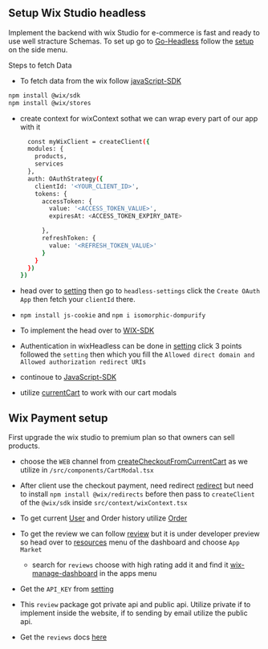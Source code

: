 ## Setup Wix Studio headless

Implement the backend with wix Studio for e-commerce is fast and ready to use well stracture Schemas. To set up go to [Go-Headless](https://dev.wix.com/docs/go-headless) follow the [setup](https://dev.wix.com/docs/go-headless/getting-started/setup/general-setup/create-a-project) on the side menu.

Steps to fetch Data

- To fetch data from the wix follow [javaScript-SDK](https://dev.wix.com/docs/go-headless/coding/java-script-sdk/visitors-and-members/create-a-client-with-oauth)

```bash
npm install @wix/sdk
npm install @wix/stores
```

- create context for wixContext sothat we can wrap every part of our app with it

  ```bash
    const myWixClient = createClient({
    modules: {
      products,
      services
    },
    auth: OAuthStrategy({
      clientId: '<YOUR_CLIENT_ID>',
      tokens: {
        accessToken: {
          value: '<ACCESS_TOKEN_VALUE>',
          expiresAt: <ACCESS_TOKEN_EXPIRY_DATE>

        },
        refreshToken: {
          value: '<REFRESH_TOKEN_VALUE>'
        }
      }
    })
  })
  ```

- head over to [setting](https://manage.wix.com/dashboard/<Your-Dashboard-ID>/settings?referralInfo=sidebar) then go to `headless-settings` click the `Create OAuth App` then fetch your `clientId` there.

- `npm install js-cookie` and `npm i isomorphic-dompurify`
- To implement the head over to [WIX-SDK](https://dev.wix.com/docs/sdk/backend-modules/stores/products/introduction)

- Authentication in wixHeadless can be done in [setting](https://manage.wix.com/dashboard/<Your-Dashboard-ID>/oauth-apps-settings) click 3 points followed the `setting` then which you fill the `Allowed direct domain and Allowed authorization redirect URIs`
- continoue to [JavaScript-SDK](https://dev.wix.com/docs/go-headless/coding/java-script-sdk/visitors-and-members/handle-members-with-custom-login)

- utilize [currentCart](https://dev.wix.com/docs/sdk/backend-modules/ecom/current-cart/setup) to work with our cart modals

## Wix Payment setup

First upgrade the wix studio to premium plan so that owners can sell products.

- choose the `WEB` channel from [createCheckoutFromCurrentCart](https://dev.wix.com/docs/sdk/backend-modules/ecom/current-cart/create-checkout-from-current-cart) as we utilize in `/src/components/CartModal.tsx`
- After client use the checkout payment, need redirect [redirect](https://dev.wix.com/docs/sdk/backend-modules/redirects/redirects/create-redirect-session) but need to install `npm install @wix/redirects` before then pass to `createClient` of the `@wix/sdk` inside `src/context/wixContext.tsx`
- To get current [User](https://dev.wix.com/docs/sdk/backend-modules/members/members/get-current-member) and Order history utilize [Order](https://dev.wix.com/docs/sdk/backend-modules/ecom/orders/get-order)

- To get the review we can follow [review](https://dev.wix.com/docs/sdk/backend-modules/reviews/introduction) but it is under developer preview so head over to [resources](https://manage.wix.com/app-market?referral=my-account-header) menu of the dashboard and choose `App Market`
  - search for `reviews` choose with high rating add it and find it [wix-manage-dashboard](https://manage.wix.com/dashboard/<Your-Dashboard-ID>/fera-product-reviews?referralInfo=sidebar) in the apps menu
- Get the `API_KEY` from [setting](https://manage.wix.com/dashboard/<Your-Dashboard-ID>/fera-product-reviews?referralInfo=sidebar)
- This `review` package got private api and public api. Utilize private if to implement inside the website, if to sending by email utilize the public api.
- Get the `reviews` docs [here](https://developers.fera.ai/reference/list-reviews-1)
